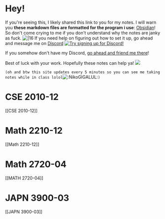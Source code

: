# Hey!
If you're seeing this, I likely shared this link to you for my notes. I will warn you **these markdown files are formatted for the program i use**: [Obsidian](https://obsidian.md/)! So don't come crying to me if you don't understand why the notes are janky as fuck. ![|16](https://cdn.discordapp.com/emojis/444982290045599764.webp?quality=lossless ":siggy:")
If you need help on figuring out how to set it up, go ahead and message me on [Discord](https://discord.com/) [![Try signing up for Discord!](https://media.discordapp.net/attachments/803186540359450664/1020532660008910919/discord.png)](https://discord.com/ "Try signing up for Discord!")

If you somehow don't have my Discord, [go ahead and friend me there](https://discord.com/users/221417731776446467)!

Best of luck with your work. Hopefully these notes can help ya! ![](https://static-cdn.jtvnw.net/jtv_user_pictures/chansub-global-emoticon-577ade91d46d7edc-24x18.png)

`(oh and btw this site updates every 5 minutes so you can see me taking notes while in class lolol`![](https://cdn.discordapp.com/emojis/348897065360949248.webp?size=16&quality=lossless ":NikoGIGALUL:")`)`



# CSE 2010-12
[[CSE 2010-12]]
# Math 2210-12
[[Math 2210-12]]
# Math 2720-04
[[MATH 2720-04]]
# JAPN 3900-03  
[[JAPN 3900-03]]
